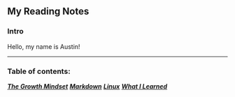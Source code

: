 ## My Reading Notes

### Intro

Hello, my name is Austin!

----

### Table of contents: 

[***The Growth Mindset***](https://austinnich.github.io/reading-notes/growth-mindset)
[***Markdown***](https://austinnich.github.io/reading-notes/markdown)
[***Linux***](https://austinnich.github.io/reading-notes/linux)
[***What I Learned***](https://austinnich.github.io/reading-notes/whatilearned)

